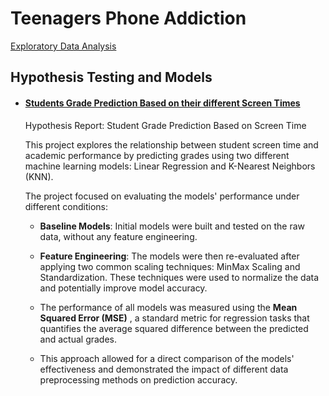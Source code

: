 # Teenagers Phone Addiction
[Exploratory Data Analysis](EDA.ipynb)

## Hypothesis Testing and Models
- #### [Students Grade Prediction Based on their different Screen Times](H1.ipynb) 
   Hypothesis Report: Student Grade Prediction Based on Screen Time

   This project explores the relationship between student screen time and academic performance by predicting grades using two different machine learning models: Linear Regression and K-Nearest Neighbors (KNN).

    The project focused on evaluating the models' performance under different conditions:

    -  **Baseline Models**: Initial models were built and tested on the raw data, without any feature engineering.

    - **Feature Engineering**: The models were then re-evaluated after applying two common scaling techniques: MinMax Scaling and Standardization. These techniques were used to normalize the data and potentially improve model accuracy.

    - The performance of all models was measured using the **Mean Squared Error (MSE)** , a standard metric for regression tasks that quantifies the average squared difference between the predicted and actual grades.

    - This approach allowed for a direct comparison of the models' effectiveness and demonstrated the impact of different data preprocessing methods on prediction accuracy.